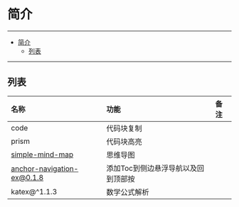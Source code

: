 # 简介

------

- [简介](#简介)
  - [列表](#列表)

------

## 列表

| 名称                                    | 功能                                | 备注 |
| :-------------------------------------- | :---------------------------------- | :--- |
| code                                    | 代码块复制                          |      |
| prism                                   | 代码块高亮                          |      |
| [simple-mind-map](./simple-mind-map.md) | 思维导图                            |      |
| anchor-navigation-ex@0.1.8              | 添加Toc到侧边悬浮导航以及回到顶部按 |      |
| katex@^1.1.3                            | 数学公式解析                        |      |
